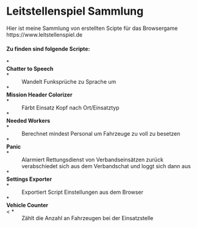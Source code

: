 <h1>Leitstellenspiel Sammlung</h1>
Hier ist meine Sammlung von erstellten Scipte für das Browsergame
https://www.leitstellenspiel.de

<h4>Zu finden sind folgende Scripte:</h3>

<dl>
* <dt><b>Chatter to Speech</b></dt>
    * <dd>Wandelt Funksprüche zu Sprache um</dd>
* <dt><b>Mission Header Colorizer</b></dt>
    * <dd>Färbt Einsatz Kopf nach Ort/Einsatztyp</dd>
* <dt><b>Needed Workers</b></dt>
    * <dd>Berechnet mindest Personal um Fahrzeuge zu voll zu besetzen</dd>
* <dt><b>Panic</b></dt>
    * <dd>Alarmiert Rettungsdienst von Verbandseinsätzen zurück<br>
    verabschiedet sich aus dem Verbandschat und loggt sich dann aus</dd>
* <dt><b>Settings Exporter</b></dt>
    * <dd>Exportiert Script Einstellungen aus dem Browser</dd>
* <dt><b>Vehicle Counter</b></dt><
    * <dd>Zählt die Anzahl an Fahrzeugen bei der Einsatzstelle</dd>
</dl>